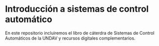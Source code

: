 # Introducción a sistemas de control automático

En este repositorio incluiremos el libro de cáterdra de Sistemas de Control Automáticos de la UNDAV y recursos digitales complementarios.
